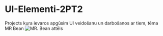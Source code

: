 # UI-Elementi-2PT2
Projects kura ievaros apgūsim UI veidošanu un darbošanos ar tiem, tēma MR Bean
![MR. Bean attēls](![png-transparent-mr-bean-internet-meme-humour-mr-bean-heroes-necktie-meme-thumbnail](https://user-images.githubusercontent.com/129828603/232993061-592846c2-0caf-497f-b5b8-6f6b1fad5b31.png)
)
